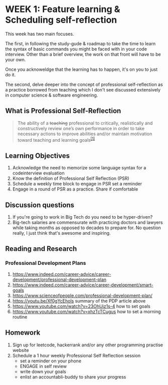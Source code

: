 # WEEK 1: Feature learning & Scheduling self-reflection

This week has two main focuses.

The first, in following the study-gude & roadmap to take the time to learn the syntax of basic commands you might be faced with in your code interview. Other than a brief overview, the work on that front will have to be your own.

Once you acknoweldge that the learning has to happen, it's on you to just do it.

The second, delve deeper into the concept of professional self-reflection as a practice borrowed from teaching which I don't see discussed extensively in computer science & software engineering.

## What is Professional Self-Reflection

> The ability of a ~~teaching~~ professional to critically, realistically and constructively review one’s own performance in order to take necessary actions to improve abilities and/or maintain motivation toward teaching and learning goals<sup>[[1]](https://www.igi-global.com/dictionary/professional-self-reflection/33702)</sup>

## Learning Objectives

1. Acknowledge the need to memorize some language syntax for a codeinterview evaluation
1. Know the definition of Professional Self Reflection (PSR)
1. Schedule a weekly time block to engage in PSR set a reminder
1. Engage in a round of PSR as a practice. Share if comfortable

## Discussion questions

1. If you're going to work in Big Tech do you need to be hyper-driven?
1. Big-tech salaries are commensurate with practicing doctors and lawyers while taking months as opposed to decades to prepare for. No question really, I just think that's awesome and inspiring.

## Reading and Research

### Professional Development Plans

1. <https://www.indeed.com/career-advice/career-development/professional-development-plan>
1. <https://www.indeed.com/career-advice/career-development/smart-goals>
1. <https://www.scienceofpeople.com/professional-development-plan/>
1. <https://youtu.be/Xf0gYcEhols> summary of the PDP article above
1. <https://www.youtube.com/watch?v=23OhUjz1s-4> how to set goals
1. <https://www.youtube.com/watch?v=xhzTcTCugus> how to set a morning routine

## Homework

1. Sign up for leetcode, hackerrank and/or any other programming practise website
1. Schedule a 1 hour weekly Professional Self Reflection session
    * set a reminder on your phone
    * ENGAGE in self review
    * write down your goals
    * enlist an accountabli-buddy to share your progress
